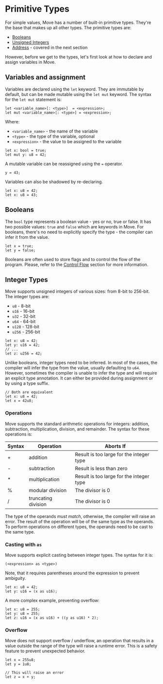 # Primitive Types

<!-- TODO: Shall we split this into two pages? Maybe give an overview and focus more on specifics? -->

For simple values, Move has a number of built-in primitive types. They're the base that makes up all other types. The primitive types are:

- [Booleans](#booleans)
- [Unsigned Integers](#integers)
- [Address](./address.md) - covered in the next section

However, before we get to the types, let's first look at how to declare and assign variables in Move.

## Variables and assignment

Variables are declared using the `let` keyword. They are immutable by default, but can be made mutable using the `let mut` keyword. The syntax for the `let mut` statement is:

```
let <variable_name>[: <type>]  = <expression>;
let mut <variable_name>[: <type>] = <expression>;
```

Where:
- `<variable_name>` - the name of the variable
- `<type>` - the type of the variable, optional
- `<expression>` - the value to be assigned to the variable

```move
let x: bool = true;
let mut y: u8 = 42;
```

A mutable variable can be reassigned using the `=` operator.

```move
y = 43;
```

Variables can also be shadowed by re-declaring.

```move
let x: u8 = 42;
let x: u8 = 43;
```

## Booleans

The `bool` type represents a boolean value - yes or no, true or false. It has two possible values: `true` and `false` which are keywords in Move. For booleans, there's no need to explicitly specify the type - the compiler can infer it from the value.

```move
let x = true;
let y = false;
```

Booleans are often used to store flags and to control the flow of the program. Please, refer to the [Control Flow](./control-flow.md) section for more information.

## Integer Types

Move supports unsigned integers of various sizes: from 8-bit to 256-bit. The integer types are:

- `u8` - 8-bit
- `u16` - 16-bit
- `u32` - 32-bit
- `u64` - 64-bit
- `u128` - 128-bit
- `u256` - 256-bit

```move
let x: u8 = 42;
let y: u16 = 42;
// ...
let z: u256 = 42;
```

Unlike booleans, integer types need to be inferred. In most of the cases, the compiler will infer the type from the value, usually defaulting to `u64`. However, sometimes the compiler is unable to infer the type and will require an explicit type annotation. It can either be provided during assignment or by using a type suffix.

```move
// Both are equivalent
let x: u8 = 42;
let x = 42u8;
```

### Operations

Move supports the standard arithmetic operations for integers: addition, subtraction, multiplication, division, and remainder. The syntax for these operations is:

|Syntax|Operation|Aborts If|
|-|-|-|
|+|addition|Result is too large for the integer type|
|-|subtraction|Result is less than zero|
|*|multiplication|Result is too large for the integer type|
|%|modular division|The divisor is 0|
|/|truncating division|The divisor is 0|

The type of the operands *must match*, otherwise, the compiler will raise an error. The result of the operation will be of the same type as the operands. To perform operations on different types, the operands need to be cast to the same type.

<!-- TODO: add examples + parentheses for arithmetic operations -->
<!-- TODO: add bitwise operators -->

### Casting with `as`

Move supports explicit casting between integer types. The syntax for it is:

```move
(<expression> as <type>)
```

Note, that it requires parentheses around the expression to prevent ambiguity.

```move
let x: u8 = 42;
let y: u16 = (x as u16);
```

A more complex example, preventing overflow:

```move
let x: u8 = 255;
let y: u8 = 255;
let z: u16 = (x as u16) + ((y as u16) * 2);
```

### Overflow

Move does not support overflow / underflow, an operation that results in a value outside the range of the type will raise a runtime error. This is a safety feature to prevent unexpected behavior.

```move
let x = 255u8;
let y = 1u8;

// This will raise an error
let z = x + y;
```
